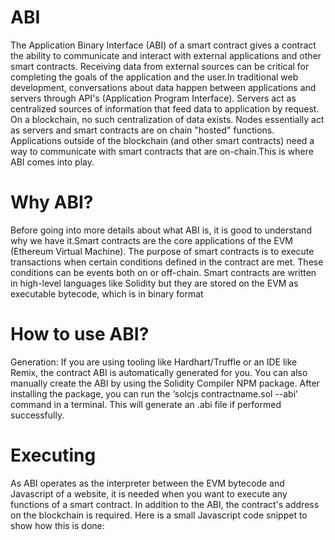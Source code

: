 # ABI 
The Application Binary Interface (ABI) of a smart contract gives a contract the ability to communicate and interact with external
applications and other smart contracts. Receiving data from external sources can be critical for completing the goals of the application and
the user.In traditional web development, conversations about data happen between applications and servers through API's (Application Program Interface). 
Servers act as centralized sources of information that feed data to application by request. On a blockchain, no such centralization of data exists. 
Nodes essentially act as servers and smart contracts are on chain "hosted" functions.  Applications outside of the blockchain 
(and other smart contracts) need a way to communicate with smart contracts that are on-chain.This is where ABI comes into play. 

# Why ABI?
Before going into more details about what ABI is, it is good to understand why we have it.Smart contracts are the core applications of the
EVM (Ethereum Virtual Machine). The purpose of smart contracts is to execute transactions when certain conditions defined in the contract are met. 
These conditions can be events both on or off-chain. Smart contracts are written in high-level languages like Solidity but they are stored on the EVM  as executable bytecode,
which is in binary format
# How to use ABI?
Generation: If you are using tooling like Hardhart/Truffle or an IDE like Remix, the contract ABI is automatically generated for you.
You can also manually create the ABI by using the Solidity Compiler NPM package. After installing the package, you can run the ‘solcjs contractname.sol --abi’ command in a terminal. 
This will generate an .abi file if performed successfully. 
# Executing
As ABI operates as the interpreter between the EVM bytecode and Javascript of a website,  it is needed when you want to execute any functions of a smart contract. In addition to the ABI, the contract's address on the blockchain is required. Here is a small Javascript code snippet to show how this is done:
